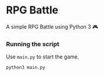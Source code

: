 # RPG Battle 
A simple RPG Battle using Python 3  :video_game:



### Running the script
Use `main.py` to start the game.

```
python3 main.py
```
